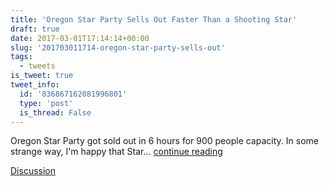 ```yaml
---
title: 'Oregon Star Party Sells Out Faster Than a Shooting Star'
draft: true
date: 2017-03-01T17:14:14+00:00
slug: '201703011714-oregon-star-party-sells-out'
tags:
  - tweets
is_tweet: true
tweet_info:
  id: '836867162081996801'
  type: 'post'
  is_thread: False
---
```




Oregon Star Party got sold out in 6 hours for 900 people capacity. In some strange way, I'm happy that Star... [continue reading](urls[0])

[Discussion](https://x.com/sytelus/status/836867162081996801)
